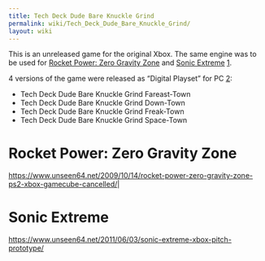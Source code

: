 ```yaml
---
title: Tech Deck Dude Bare Knuckle Grind
permalink: wiki/Tech_Deck_Dude_Bare_Knuckle_Grind/
layout: wiki
---
```


This is an unreleased game for the original Xbox. The same engine was to
be used for [Rocket Power: Zero Gravity
Zone](/wiki/Rocket_Power:_Zero_Gravity_Zone "wikilink") and [Sonic
Extreme](/wiki/Sonic_Extreme "wikilink")
[1](https://www.youtube.com/watch?v=H6lXV1YNjVA).

4 versions of the game were released as “Digital Playset” for PC
[2](https://www.youtube.com/watch?v=s4yIQkU5PZs):

-   Tech Deck Dude Bare Knuckle Grind Fareast-Town
-   Tech Deck Dude Bare Knuckle Grind Down-Town
-   Tech Deck Dude Bare Knuckle Grind Freak-Town
-   Tech Deck Dude Bare Knuckle Grind Space-Town

Rocket Power: Zero Gravity Zone
===============================

<https://www.unseen64.net/2009/10/14/rocket-power-zero-gravity-zone-ps2-xbox-gamecube-cancelled/>|

Sonic Extreme
=============

<https://www.unseen64.net/2011/06/03/sonic-extreme-xbox-pitch-prototype/>
